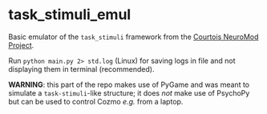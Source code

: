 # task_stimuli_emul

Basic emulator of the `task_stimuli` framework from the [Courtois NeuroMod Project](https://github.com/courtois-neuromod).

Run `python main.py 2> std.log` (Linux) for saving logs in file and not displaying them in terminal (recommended).

**WARNING**: this part of the repo makes use of PyGame and was meant to simulate a `task-stimuli`-like structure; it does *not* make use of PsychoPy but can be used to control Cozmo *e.g.* from a laptop.  

